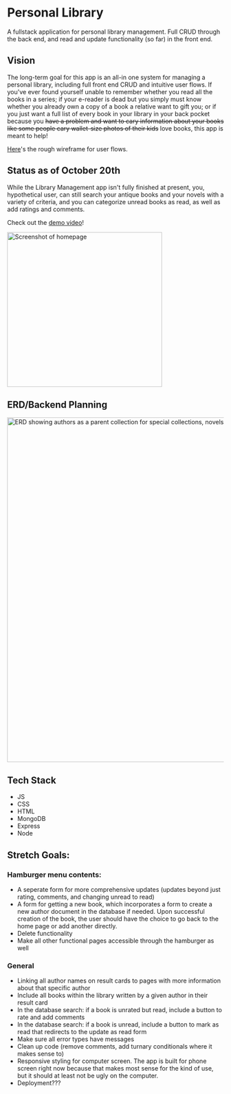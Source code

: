 # Personal Library
A fullstack application for personal library management. Full CRUD through the back end, and read and update functionality (so far) in the front end.
## Vision
The long-term goal for this app is an all-in one system for managing a personal library, including full front end CRUD and intuitive user flows. If you've ever found yourself unable to remember whether you read all the books in a series; if your e-reader is dead but you simply must know whether you already own a copy of a book a relative want to gift you; or if you just want a full list of every book in your library in your back pocket because you ~~have a problem and want to cary information about your books like some people cary wallet-size photos of their kids~~ love books, this app is meant to help!

[Here](https://app.diagrams.net/#G1SZsPjMf_hK2G27OZyC_7a-4iw9ece2qr)'s the rough wireframe for user flows.

## Status as of October 20th
While the Library Management app isn't fully finished at present, you, hypothetical user, can still search your antique books and your novels with a variety of criteria, and you can categorize unread books as read, as well as add ratings and comments.

Check out the [demo video](https://drive.google.com/file/d/1OgI3lM5diENGOzimUn5YB2AlpK0UrBeu/view?usp=sharing)!

<img width="360" alt="Screenshot of homepage" src="https://github.com/rhysrfrazier/PersonalLibrary/assets/140181425/892169ef-0ad5-4bc9-ba03-e1728fd535f4">

## ERD/Backend Planning
<img width="802" alt="ERD showing authors as a parent collection for special collections, novels, and academic books" src="https://github.com/rhysrfrazier/PersonalLibrary/assets/140181425/956cec99-b7d2-4b56-a84f-b7d4da4f62a5">

## Tech Stack
- JS
- CSS
- HTML
- MongoDB
- Express
- Node

## Stretch Goals:
### Hamburger menu contents:
* A seperate form for more comprehensive updates (updates beyond just rating, comments, and changing unread to read)
* A form for getting a new book, which incorporates a form to create a new author document in the database if needed. Upon successful creation of the book, the user should have the choice to go back to the home page or add another directly.
* Delete functionality
* Make all other functional pages accessible through the hamburger as well
### General
* Linking all author names on result cards to pages with more information about that specific author
* Include all books within the library written by a given author in their result card
* In the database search: if a book is unrated but read, include a button to rate and add comments
* In the database search: if a book is unread, include a button to mark as read that redirects to the update as read form
* Make sure all error types have messages
* Clean up code (remove comments, add turnary conditionals where it makes sense to)
* Responsive styling for computer screen. The app is built for phone screen right now because that makes most sense for the kind of use, but it should at least not be ugly on the computer.
* Deployment???
  


